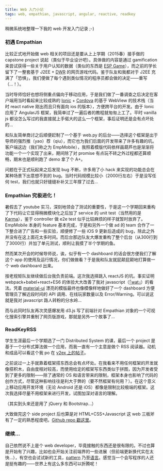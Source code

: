 ```yaml
---
title: Web 入门小记
tags: web, empathian, javascript, angular, reactive, readkey
---
```

稍微系统地整理一下我的 web 开发入门记录 ;-)

### 初遇 Empathian

比较正式地开始做 web 相关的项目还是要从上上学期（2015春）接手做的 capstone project 说起（类似于毕业设计吧）。具体做的内容是通过 gamification 来尝试获得一些关于用户认知的数据（类似的东西是 [ESP Game](https://en.wikipedia.org/wiki/ESP_game)），而之前的学长留下了一整套基于 J2EE + [DWR](http://directwebremoting.org/dwr/index.html) 的网页游戏代码。鉴于队友和我都对于 J2EE 充满了「恐惧」，我们便做了每个遇到类似情况的程序员都会做的决定——重写（…！）。

当时导师恰好也想将侧重点偏向于移动应用，于是我们做了一番调查之后决定在客户端用当时看起来比较成熟的 [Ionic](http://ionicframework.com/) + [Cordova](https://cordova.apache.org/) 的基于 WebView 的技术栈（当时 react native 刚出而且只有面向 ios 的版本），方便跨平台的开发。由于 Ionic 应用了 AngularJS 框架，我简单过了一遍后者的教程就匆匆上工了。平时 vanilla js 都没怎么写过的我直接就上手偌大的这么一个框架，事后证明还是会有点坏处的...

和队友简单商讨之后顺便赶制了一个基于 web.py 的后台——选择这个框架是出于导师的强烈推（yao）荐（qiu），而它也为我们后面的开发带来了许多有趣的坑。客户端这边（我们称之为 EmpMobile），我照着模版代码依样画葫芦也是渐渐将功能一个一个实现了出来，期间除了对 promise 有点玩不转之外过程都还算顺畅，期末也是顺利跑了 demo 拿了个 A+。

问题在于正式玩起来之后发现 bug 不断，许多用了小 hack 来实现的功能总会在某种场景下出意想不到的 bug。当时代码规模比较小（2000行左右）于是没写任何 test，我们也就只好缝缝补补又三年撑了过去...

### Empathian 究极进化！

暑假去了 youtube 实习，深刻地领会了测试的重要性，于是这一个学期回来重构了下代码让它显得稍微模块化之后加了 service 的 unit test（当然用的是 [Karma](http://karma-runner.github.io/0.13/index.html)），鉴于 controller 做 e2e test 似乎比较麻烦的样子就暂时放弃了。EmpMobile 本身的 feature 基本完成，于是和另外一个做 ad 的 team 合作了一下整合进了广告和一些实验，顺便修了一些 iOS 9 更新后造成的 bug，除此之外并没有在这上面花太多时间。而后台那边队友大爆发重构了整个后台（从300行到了3000行）并加了单元测试，顺利让我摸了半个学期的鱼。

然而某次开会的时候导师说，诶，似乎有一个 dashboard 的话会很方便我们了解这个 app 的使用及运行情况，你们做做看？于是我和队友就屁颠屁颠地打算做一个 web dashboard 出来。

按老规矩队友继续做后台我负责前端。这次我选择跳入 reactJS 的坑。事实证明 webpack+babel+react+ES6 的体验大大改善了我对 javascript（[「wat」](https://www.destroyallsoftware.com/talks/wat)）的看法。凭着 [material-ui](http://www.material-ui.com/) 漂亮的模版最终也像模像样地做好了一个 dashboard 方便管理员了解近段时间的 API 调用、在线玩家数量以及 Error/Warning。可以说这就是我对 javascript 路人转粉的分水岭...

而与此同时队友再次灵感爆发用 d3.js 写了前端针对 Empathian 对象的一个可视化搜索引擎并重制了网页版游戏，那就是另外一个故事了...

### ReadKeyRSS

学生生涯最后一个学期选了一门 Distributed System 的课，最后一个 project 是基于一个分布式算法做一个应用，而我一直有一个主意是做个 RSS 阅读器。动机和成品可以看这个我 po 在 [v2ex 上的帖子](http://v2ex.com/t/248660#reply10)。

之前说过一上手就靠着框架搭东西总会有点坏处。在我看来不用任何框架的开发就像搭积木，自由度相对较高，而使用给定的框架写东西类似于拼图，因为开发者受到了更多的限制——除了通常的 OS 和语言带来的限制，框架本身也影响了代码的创作方式，尽管这种影响往往是利大于弊的（要不然框架有何用？）。在这个意义上移动应用开发环境（无论 Android 还是 iOS）都像是限制比较极端的框架。这次我选择尽量不用框架来进行开发，试图加深对语言的理解。

（其实到头来还是用了 jQuery 和 Bootstrap…）

大致做完这个 side project 后也算是对 HTML+CSS+Javascript 这 web 三板斧有了一定的熟悉程度吧。[Github repo 戳这里](https://github.com/EDFward/ReadKeyRSS)。

### 继续...

自己依然说不上是个 web developer，毕竟接触的东西还是很有限的。不过也算是开始有了兴趣，比如也会开始关注前端界的一些进展（但前端更新换代实在太快…），有空也会试试新的工具，[pattern](https://github.com/ReactiveX/RxJS) 乃至[语言](http://elm-lang.org/)。感觉当一个会写程序的人还是挺有趣的——世界上有这么多东西可以折腾呢！
